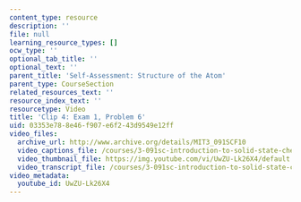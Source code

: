 ```yaml
---
content_type: resource
description: ''
file: null
learning_resource_types: []
ocw_type: ''
optional_tab_title: ''
optional_text: ''
parent_title: 'Self-Assessment: Structure of the Atom'
parent_type: CourseSection
related_resources_text: ''
resource_index_text: ''
resourcetype: Video
title: 'Clip 4: Exam 1, Problem 6'
uid: 03353e78-8e46-f907-e6f2-43d9549e12ff
video_files:
  archive_url: http://www.archive.org/details/MIT3_091SCF10
  video_captions_file: /courses/3-091sc-introduction-to-solid-state-chemistry-fall-2010/eba8520a46445cb899e138f15ff5d036_UwZU-Lk26X4.vtt
  video_thumbnail_file: https://img.youtube.com/vi/UwZU-Lk26X4/default.jpg
  video_transcript_file: /courses/3-091sc-introduction-to-solid-state-chemistry-fall-2010/dd9f08821dce1fd39c54c3484bb208c8_UwZU-Lk26X4.pdf
video_metadata:
  youtube_id: UwZU-Lk26X4
---
```

